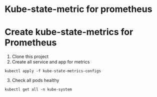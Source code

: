 # Kube-state-metric for prometheus

# Create kube-state-metrics for Prometheus
1. Clone this project
2. Create all service and app for metrics
```
kubectl apply -f kube-state-metrics-configs
```
3. Check all pods healthy
```
kubectl get all -n kube-system
```
